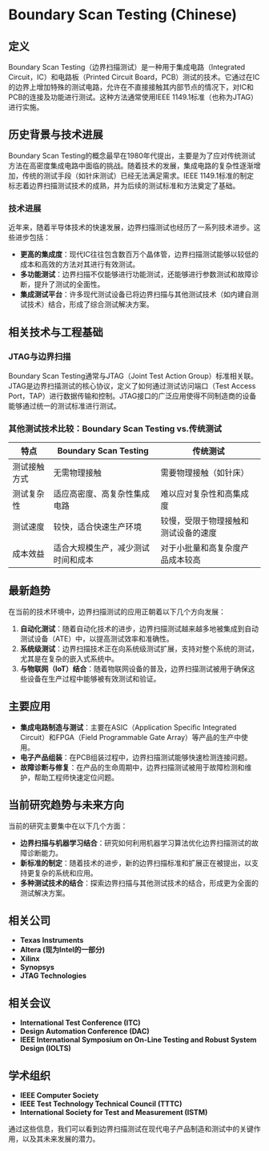 # Boundary Scan Testing (Chinese)

## 定义

Boundary Scan Testing（边界扫描测试）是一种用于集成电路（Integrated Circuit，IC）和电路板（Printed Circuit Board，PCB）测试的技术。它通过在IC的边界上增加特殊的测试电路，允许在不直接接触其内部节点的情况下，对IC和PCB的连接及功能进行测试。这种方法通常使用IEEE 1149.1标准（也称为JTAG）进行实施。

## 历史背景与技术进展

Boundary Scan Testing的概念最早在1980年代提出，主要是为了应对传统测试方法在高密度集成电路中面临的挑战。随着技术的发展，集成电路的复杂性逐渐增加，传统的测试手段（如针床测试）已经无法满足需求。IEEE 1149.1标准的制定标志着边界扫描测试技术的成熟，并为后续的测试标准和方法奠定了基础。

### 技术进展

近年来，随着半导体技术的快速发展，边界扫描测试也经历了一系列技术进步。这些进步包括：

- **更高的集成度**：现代IC往往包含数百万个晶体管，边界扫描测试能够以较低的成本和高效的方法对其进行有效测试。
- **多功能测试**：边界扫描不仅能够进行功能测试，还能够进行参数测试和故障诊断，提升了测试的全面性。
- **集成测试平台**：许多现代测试设备已将边界扫描与其他测试技术（如内建自测试技术）结合，形成了综合测试解决方案。

## 相关技术与工程基础

### JTAG与边界扫描

Boundary Scan Testing通常与JTAG（Joint Test Action Group）标准相关联。JTAG是边界扫描测试的核心协议，定义了如何通过测试访问端口（Test Access Port，TAP）进行数据传输和控制。JTAG接口的广泛应用使得不同制造商的设备能够通过统一的测试标准进行测试。

### 其他测试技术比较：Boundary Scan Testing vs.传统测试

| 特点                       | Boundary Scan Testing             | 传统测试                         |
|--------------------------|----------------------------------|----------------------------------|
| 测试接触方式                | 无需物理接触                       | 需要物理接触（如针床）              |
| 测试复杂性                  | 适应高密度、高复杂性集成电路          | 难以应对复杂性和高集成度                |
| 测试速度                    | 较快，适合快速生产环境              | 较慢，受限于物理接触和测试设备的速度     |
| 成本效益                    | 适合大规模生产，减少测试时间和成本     | 对于小批量和高复杂度产品成本较高          |

## 最新趋势

在当前的技术环境中，边界扫描测试的应用正朝着以下几个方向发展：

1. **自动化测试**：随着自动化技术的进步，边界扫描测试越来越多地被集成到自动测试设备（ATE）中，以提高测试效率和准确性。
2. **系统级测试**：边界扫描技术正在向系统级测试扩展，支持对整个系统的测试，尤其是在复杂的嵌入式系统中。
3. **与物联网（IoT）结合**：随着物联网设备的普及，边界扫描测试被用于确保这些设备在生产过程中能够被有效测试和验证。

## 主要应用

- **集成电路制造与测试**：主要在ASIC（Application Specific Integrated Circuit）和FPGA（Field Programmable Gate Array）等产品的生产中使用。
- **电子产品组装**：在PCB组装过程中，边界扫描测试能够快速检测连接问题。
- **故障诊断与修复**：在产品的生命周期中，边界扫描测试被用于故障检测和维护，帮助工程师快速定位问题。

## 当前研究趋势与未来方向

当前的研究主要集中在以下几个方面：

- **边界扫描与机器学习结合**：研究如何利用机器学习算法优化边界扫描测试的故障诊断能力。
- **新标准的制定**：随着技术的进步，新的边界扫描标准和扩展正在被提出，以支持更复杂的系统和应用。
- **多种测试技术的结合**：探索边界扫描与其他测试技术的结合，形成更为全面的测试解决方案。

## 相关公司

- **Texas Instruments**
- **Altera (现为Intel的一部分)**
- **Xilinx**
- **Synopsys**
- **JTAG Technologies**

## 相关会议

- **International Test Conference (ITC)**
- **Design Automation Conference (DAC)**
- **IEEE International Symposium on On-Line Testing and Robust System Design (IOLTS)**

## 学术组织

- **IEEE Computer Society**
- **IEEE Test Technology Technical Council (TTTC)**
- **International Society for Test and Measurement (ISTM)**

通过这些信息，我们可以看到边界扫描测试在现代电子产品制造和测试中的关键作用，以及其未来发展的潜力。